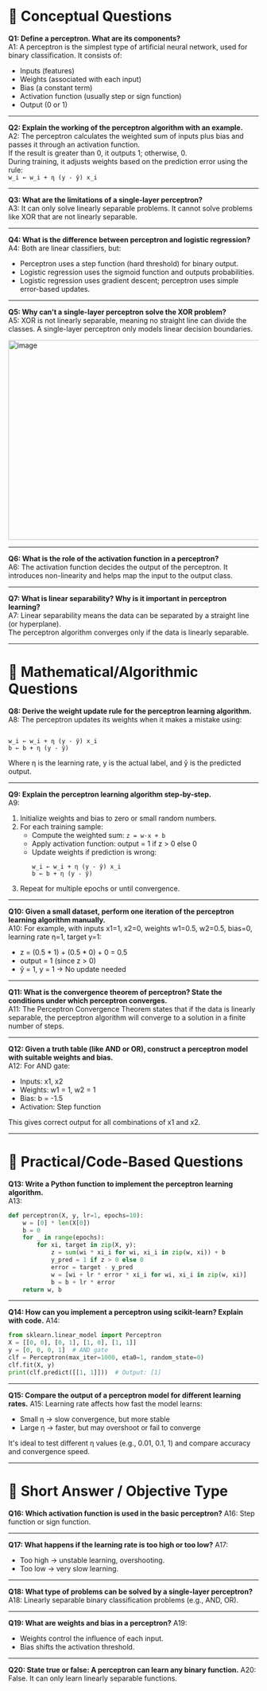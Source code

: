 # 🔹 Conceptual Questions

**Q1: Define a perceptron. What are its components?**  
A1: A perceptron is the simplest type of artificial neural network, used for binary classification. It consists of:
- Inputs (features)  
- Weights (associated with each input)  
- Bias (a constant term)  
- Activation function (usually step or sign function)  
- Output (0 or 1)  

---

**Q2: Explain the working of the perceptron algorithm with an example.**  
A2: The perceptron calculates the weighted sum of inputs plus bias and passes it through an activation function.  
If the result is greater than 0, it outputs 1; otherwise, 0.  
During training, it adjusts weights based on the prediction error using the rule:  
`w_i ← w_i + η (y - ŷ) x_i`

---

**Q3: What are the limitations of a single-layer perceptron?**  
A3: It can only solve linearly separable problems. It cannot solve problems like XOR that are not linearly separable.

---

**Q4: What is the difference between perceptron and logistic regression?**  
A4: Both are linear classifiers, but:  
- Perceptron uses a step function (hard threshold) for binary output.  
- Logistic regression uses the sigmoid function and outputs probabilities.  
- Logistic regression uses gradient descent; perceptron uses simple error-based updates.  

---

**Q5: Why can’t a single-layer perceptron solve the XOR problem?**  
A5: XOR is not linearly separable, meaning no straight line can divide the classes. A single-layer perceptron only models linear decision boundaries.

<img width="708" height="401" alt="image" src="https://github.com/user-attachments/assets/5714925e-9f71-4083-97ed-66b67ea2a2b1" />

---

**Q6: What is the role of the activation function in a perceptron?**  
A6: The activation function decides the output of the perceptron. It introduces non-linearity and helps map the input to the output class.

---

**Q7: What is linear separability? Why is it important in perceptron learning?**  
A7: Linear separability means the data can be separated by a straight line (or hyperplane).  
The perceptron algorithm converges only if the data is linearly separable.

---

# 🔹 Mathematical/Algorithmic Questions

**Q8: Derive the weight update rule for the perceptron learning algorithm.**  
A8: The perceptron updates its weights when it makes a mistake using:  
```

w_i ← w_i + η (y - ŷ) x_i
b ← b + η (y - ŷ)

````
Where η is the learning rate, y is the actual label, and ŷ is the predicted output.

---

**Q9: Explain the perceptron learning algorithm step-by-step.**  
A9:
1. Initialize weights and bias to zero or small random numbers.  
2. For each training sample:  
   - Compute the weighted sum: `z = w·x + b`  
   - Apply activation function: output = 1 if z > 0 else 0  
   - Update weights if prediction is wrong:  
     ```
     w_i ← w_i + η (y - ŷ) x_i  
     b ← b + η (y - ŷ)
     ```
3. Repeat for multiple epochs or until convergence.

---

**Q10: Given a small dataset, perform one iteration of the perceptron learning algorithm manually.**  
A10: For example, with inputs x1=1, x2=0, weights w1=0.5, w2=0.5, bias=0, learning rate η=1, target y=1:  
- z = (0.5 * 1) + (0.5 * 0) + 0 = 0.5  
- output = 1 (since z > 0)  
- ŷ = 1, y = 1 → No update needed  

---

**Q11: What is the convergence theorem of perceptron? State the conditions under which perceptron converges.**  
A11: The Perceptron Convergence Theorem states that if the data is linearly separable, the perceptron algorithm will converge to a solution in a finite number of steps.

---

**Q12: Given a truth table (like AND or OR), construct a perceptron model with suitable weights and bias.**  
A12: For AND gate:  
- Inputs: x1, x2  
- Weights: w1 = 1, w2 = 1  
- Bias: b = -1.5  
- Activation: Step function  

This gives correct output for all combinations of x1 and x2.

---

# 🔹 Practical/Code-Based Questions

**Q13: Write a Python function to implement the perceptron learning algorithm.**  
A13:
```python
def perceptron(X, y, lr=1, epochs=10):
    w = [0] * len(X[0])
    b = 0
    for _ in range(epochs):
        for xi, target in zip(X, y):
            z = sum(wi * xi_i for wi, xi_i in zip(w, xi)) + b
            y_pred = 1 if z > 0 else 0
            error = target - y_pred
            w = [wi + lr * error * xi_i for wi, xi_i in zip(w, xi)]
            b = b + lr * error
    return w, b
````

---

**Q14: How can you implement a perceptron using scikit-learn? Explain with code.**
A14:

```python
from sklearn.linear_model import Perceptron
X = [[0, 0], [0, 1], [1, 0], [1, 1]]
y = [0, 0, 0, 1]  # AND gate
clf = Perceptron(max_iter=1000, eta0=1, random_state=0)
clf.fit(X, y)
print(clf.predict([[1, 1]]))  # Output: [1]
```

---

**Q15: Compare the output of a perceptron model for different learning rates.**
A15: Learning rate affects how fast the model learns:

* Small η → slow convergence, but more stable
* Large η → faster, but may overshoot or fail to converge

It's ideal to test different η values (e.g., 0.01, 0.1, 1) and compare accuracy and convergence speed.

---

# 🔹 Short Answer / Objective Type

**Q16: Which activation function is used in the basic perceptron?**
A16: Step function or sign function.

---

**Q17: What happens if the learning rate is too high or too low?**
A17:

* Too high → unstable learning, overshooting.
* Too low → very slow learning.

---

**Q18: What type of problems can be solved by a single-layer perceptron?**
A18: Linearly separable binary classification problems (e.g., AND, OR).

---

**Q19: What are weights and bias in a perceptron?**
A19:

* Weights control the influence of each input.
* Bias shifts the activation threshold.

---

**Q20: State true or false: A perceptron can learn any binary function.**
A20: False. It can only learn linearly separable functions.

```
